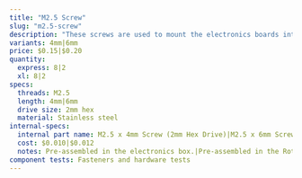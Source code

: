 ```yaml
---
title: "M2.5 Screw"
slug: "m2.5-screw"
description: "These screws are used to mount the electronics boards into the electronics box with the M2.5 M/F standoffs as an intermediary component."
variants: 4mm|6mm
price: $0.15|$0.20
quantity:
  express: 8|2
  xl: 8|2
specs:
  threads: M2.5
  length: 4mm|6mm
  drive size: 2mm hex
  material: Stainless steel
internal-specs:
  internal part name: M2.5 x 4mm Screw (2mm Hex Drive)|M2.5 x 6mm Screw (2mm Hex Drive)
  cost: $0.010|$0.012
  notes: Pre-assembled in the electronics box.|Pre-assembled in the Rotary Tool.
component tests: Fasteners and hardware tests
---
```

